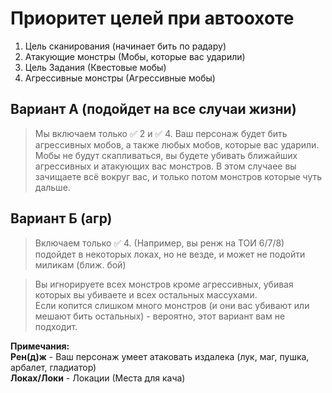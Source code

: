 # Приоритет целей при автоохоте

1. Цель сканирования (начинает бить по радару)
2. Атакующие монстры (Мобы, которые вас ударили)
3. Цель Задания (Квестовые мобы)
4. Агрессивные монстры (Агрессивные мобы)

## Вариант А (подойдет на все случаи жизни)
> Мы включаем только ✅ 2 и ✅ 4. Ваш персонаж будет бить агрессивных мобов, а также любых мобов, которые вас ударили. 
> Мобы не будут скапливаться, вы будете убивать ближайших агрессивных и атакующих вас монстров.
> В этом случаее вы зачищаете всё вокруг вас, и только потом монстров которые чуть дальше.

## Вариант Б (агр) 
> Включаем только ✅ 4. (Например, вы ренж на ТОИ 6/7/8)  
> подойдет в некоторых локах, но не везде, и может не подойти миликам (ближ. бой)

> Вы игнорируете всех монстров кроме агрессивных, убивая которых вы убиваете и всех остальных массухами.  
> Если копится слишком много монстров (и они вас убивают или мешают бить остальных) - вероятно, этот вариант вам не подходит.

**Примечания:**  
**Рен(д)ж** - Ваш персонаж умеет атаковать издалека (лук, маг, пушка, арбалет, гладиатор)  
**Локах/Локи** - Локации (Места для кача)